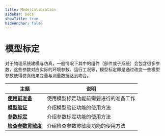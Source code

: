 ```yaml
---
title: ModelCalibration
sidebar: Docs
showTitle: true
hideAnchor: false
---
```

# 模型标定

对于物理系统建模与仿真，一般情况下其中的组件（部件或子系统）会包含很多参数，这些参数对应实际的环境参数、运行工况等，模型标定即是通过改变一些模型参数使得仿真结果变量与测量数据达到吻合。 

| 主题                                                         | 说明                                 |
| ------------------------------------------------------------ | ------------------------------------ |
| **[使用前准备](#/forthExample/ModelCalibration/Preparation)** | 使用模型标定功能前需要进行的准备工作 |
| **[模型验证](#/forthExample/ModelCalibration/ModelValidation)** | 介绍模型验证功能的使用方法           |
| **[参数标定](#/forthExample/ModelCalibration/ParameterCalibration)** | 介绍参数标定功能的使用方法           |
| **[检查参数灵敏度](#/forthExample/ModelCalibration/CheckParameterSensitivity)** | 介绍检查参数灵敏度功能的使用方法     |



